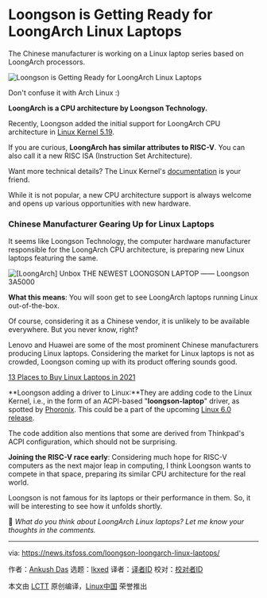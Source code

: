 [#]: subject: "Loongson is Getting Ready for LoongArch Linux Laptops"
[#]: via: "https://news.itsfoss.com/loongson-loongarch-linux-laptops/"
[#]: author: "Ankush Das https://news.itsfoss.com/author/ankush/"
[#]: collector: "lkxed"
[#]: translator: " "
[#]: reviewer: " "
[#]: publisher: " "
[#]: url: " "

Loongson is Getting Ready for LoongArch Linux Laptops
======
The Chinese manufacturer is working on a Linux laptop series based on LoongArch processors.

![Loongson is Getting Ready for LoongArch Linux Laptops][1]

Don't confuse it with Arch Linux :)

**LoongArch is a CPU architecture by Loongson Technology.**

Recently, Loongson added the initial support for LoongArch CPU architecture in [Linux Kernel 5.19][2].

If you are curious, **LoongArch has similar attributes to RISC-V**. You can also call it a new RISC ISA (Instruction Set Architecture).

Want more technical details? The Linux Kernel's [documentation][3] is your friend.

While it is not popular, a new CPU architecture support is always welcome and opens up various opportunities with new hardware.

### Chinese Manufacturer Gearing Up for Linux Laptops

It seems like Loongson Technology, the computer hardware manufacturer responsible for the LoongArch CPU architecture, is preparing new Linux laptops featuring the same.

![[LoongArch] Unbox THE NEWEST LOONGSON LAPTOP —— Loongson 3A5000][4]

**What this means**: You will soon get to see LoongArch laptops running Linux out-of-the-box.

Of course, considering it as a Chinese vendor, it is unlikely to be available everywhere. But you never know, right?

Lenovo and Huawei are some of the most prominent Chinese manufacturers producing Linux laptops. Considering the market for Linux laptops is not as crowded, Loongson coming up with its product offering sounds good.

[13 Places to Buy Linux Laptops in 2021][5]

**Loongson adding a driver to Linux:**They are adding code to the Linux Kernel, i.e., in the form of an ACPI-based "**loongson-laptop**" driver, as spotted by [Phoronix][7]. This could be a part of the upcoming [Linux 6.0 release][8].

The code addition also mentions that some are derived from Thinkpad's ACPI configuration, which should not be surprising.

**Joining the RISC-V race early**: Considering much hope for RISC-V computers as the next major leap in computing, I think Loongson wants to compete in that space, preparing its similar CPU architecture for the real world.

Loongson is not famous for its laptops or their performance in them. So, it will be interesting to see how it unfolds shortly.

💬 *What do you think about LoongArch Linux laptops? Let me know your thoughts in the comments.*

--------------------------------------------------------------------------------

via: https://news.itsfoss.com/loongson-loongarch-linux-laptops/

作者：[Ankush Das][a]
选题：[lkxed][b]
译者：[译者ID](https://github.com/译者ID)
校对：[校对者ID](https://github.com/校对者ID)

本文由 [LCTT](https://github.com/LCTT/TranslateProject) 原创编译，[Linux中国](https://linux.cn/) 荣誉推出

[a]: https://news.itsfoss.com/author/ankush/
[b]: https://github.com/lkxed
[1]: https://news.itsfoss.com/content/images/size/w1200/2022/09/loongsoon-loongarch-linux-laptops.jpg
[2]: https://news.itsfoss.com/linux-kernel-5-19-release/
[3]: https://docs.kernel.org/loongarch/introduction.html
[4]: https://youtu.be/a5KZRvSgzUc
[5]: https://itsfoss.com/get-linux-laptops/
[7]: https://www.phoronix.com/news/Loongson-LoongArch-Laptop-Prep
[8]: https://news.itsfoss.com/linux-kernel-6-0-reveal/
